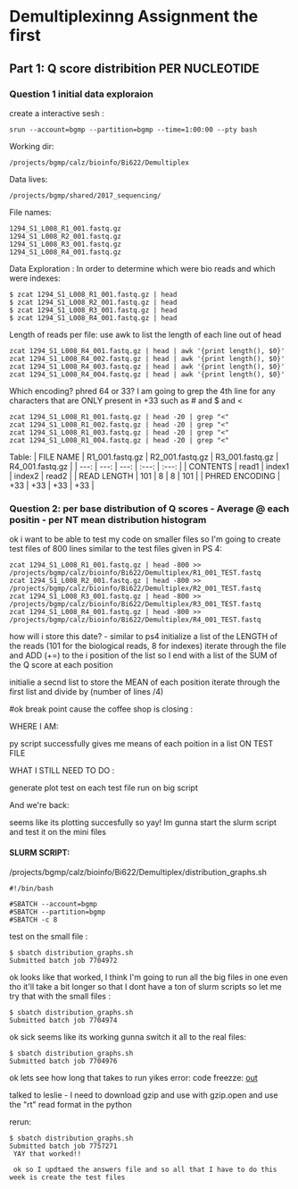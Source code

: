 # Demultiplexinng Assignment the first 
## Part 1: Q score distribition PER NUCLEOTIDE
### Question 1 initial data exploraion
create a interactive sesh : 
```
srun --account=bgmp --partition=bgmp --time=1:00:00 --pty bash
```

Working dir: 
```
/projects/bgmp/calz/bioinfo/Bi622/Demultiplex
```

Data lives: 
```
/projects/bgmp/shared/2017_sequencing/
```

File names: 
```
1294_S1_L008_R1_001.fastq.gz
1294_S1_L008_R2_001.fastq.gz
1294_S1_L008_R3_001.fastq.gz
1294_S1_L008_R4_001.fastq.gz
```

Data Exploration : 
In order to determine which were bio reads and which were indexes: 
```
$ zcat 1294_S1_L008_R1_001.fastq.gz | head
$ zcat 1294_S1_L008_R2_001.fastq.gz | head
$ zcat 1294_S1_L008_R3_001.fastq.gz | head
$ zcat 1294_S1_L008_R4_001.fastq.gz | head
```
Length of reads per file: 
use awk to list the length of each line out of head
```
zcat 1294_S1_L008_R4_001.fastq.gz | head | awk '{print length(), $0}'
zcat 1294_S1_L008_R4_002.fastq.gz | head | awk '{print length(), $0}'
zcat 1294_S1_L008_R4_003.fastq.gz | head | awk '{print length(), $0}'
zcat 1294_S1_L008_R4_004.fastq.gz | head | awk '{print length(), $0}'
```
Which encoding? phred 64 or 33?
I am going to grep the 4th line for any characters that are ONLY present in +33 
such as # and $ and < 
```
zcat 1294_S1_L008_R1_001.fastq.gz | head -20 | grep "<"
zcat 1294_S1_L008_R1_002.fastq.gz | head -20 | grep "<"
zcat 1294_S1_L008_R1_003.fastq.gz | head -20 | grep "<"
zcat 1294_S1_L008_R1_004.fastq.gz | head -20 | grep "<"
```

Table: 
| FILE NAME | R1_001.fastq.gz | R2_001.fastq.gz | R3_001.fastq.gz | R4_001.fastq.gz |
| ---: | ---: | ---: | :---: | :---: |
| CONTENTS | read1 | index1 | index2 | read2 |
| READ LENGTH | 101 | 8 | 8 | 101 |
| PHRED ENCODING | +33 | +33 | +33 | +33 |

### Question 2: per base distribution of Q scores - Average @ each positin - per NT mean distribution histogram 

ok i want to be able to test my code on smaller files so I'm going to create test files of 800 lines similar to the test files given in PS 4: 

```
zcat 1294_S1_L008_R1_001.fastq.gz | head -800 >> /projects/bgmp/calz/bioinfo/Bi622/Demultiplex/R1_001_TEST.fastq 
zcat 1294_S1_L008_R2_001.fastq.gz | head -800 >> /projects/bgmp/calz/bioinfo/Bi622/Demultiplex/R2_001_TEST.fastq 
zcat 1294_S1_L008_R3_001.fastq.gz | head -800 >> /projects/bgmp/calz/bioinfo/Bi622/Demultiplex/R3_001_TEST.fastq 
zcat 1294_S1_L008_R4_001.fastq.gz | head -800 >> /projects/bgmp/calz/bioinfo/Bi622/Demultiplex/R4_001_TEST.fastq 
```

how will i store this date? - similar to ps4
initialize a list of the LENGTH of the reads (101 for the biological reads, 8 for indexes) 
    iterate through the file and ADD (+=) to the i position of the list so I end with a list of the SUM of the Q score at each position 

initialie a secnd list to store the MEAN of each position 
    iterate through the first list and divide by (number of lines /4)

#ok break point cause the coffee shop is closing : 

WHERE I AM: 

py script successfully gives me means of each poition in a list ON TEST FILE

WHAT I STILL NEED TO DO : 

generate plot 
test on each test file
run on big script

And we're back: 

seems like its plotting succesfully so yay! Im gunna start the slurm script and test it on the mini files 

#### SLURM SCRIPT: 
/projects/bgmp/calz/bioinfo/Bi622/Demultiplex/distribution_graphs.sh

```
#!/bin/bash

#SBATCH --account=bgmp
#SBATCH --partition=bgmp
#SBATCH -c 8
```

test on the small file : 
```
$ sbatch distribution_graphs.sh
Submitted batch job 7704972
```

ok looks like that worked, I think I'm going to run all the big files in one even tho it'll take a bit longer so that I dont have a ton of slurm scripts so let me try that with the small files : 

```
$ sbatch distribution_graphs.sh
Submitted batch job 7704974
```
ok sick seems like its working gunna switch it all to the real files: 

```
$ sbatch distribution_graphs.sh
Submitted batch job 7704976
```
ok lets see how long that takes to run 
yikes error: code freezze: 
[out](slurm-7704976.out)

talked to leslie - I need to download gzip and use with gzip.open and use the "rt" read format in the python 

rerun: 
```
$ sbatch distribution_graphs.sh 
Submitted batch job 7757271
 YAY that worked!!

 ok so I updtaed the answers file and so all that I have to do this week is create the test files 